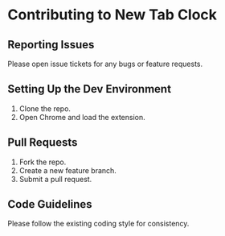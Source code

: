 # Contributing to New Tab Clock

## Reporting Issues

Please open issue tickets for any bugs or feature requests.

## Setting Up the Dev Environment

1. Clone the repo.
2. Open Chrome and load the extension.

## Pull Requests

1. Fork the repo.
2. Create a new feature branch.
3. Submit a pull request.

## Code Guidelines

Please follow the existing coding style for consistency.
